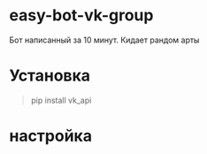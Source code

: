 # easy-bot-vk-group
Бот написанный за 10 минут. Кидает рандом арты
# Установка
> pip install vk_api

# настройка 
